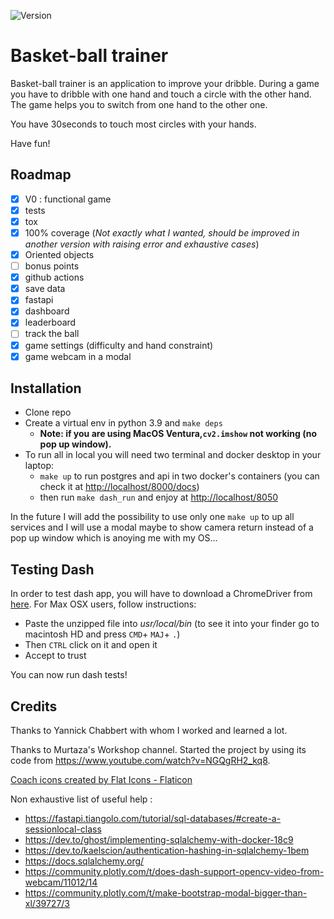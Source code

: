 ![Version](https://img.shields.io/badge/python-3.9-brightgreen)

# Basket-ball trainer

Basket-ball trainer is an application to improve your dribble. During a game you have to dribble with one hand and touch a circle with the other hand. The game helps you to switch from one hand to the other one.

You have 30seconds to touch most circles with your hands.

Have fun!

## Roadmap

- [X] V0 : functional game
- [X] tests
- [X] tox
- [X] 100% coverage (*Not exactly what I wanted, should be improved in another version with raising error and exhaustive cases*)
- [X] Oriented objects
- [ ] bonus points
- [X] github actions
- [X] save data
- [X] fastapi
- [X] dashboard
- [X] leaderboard
- [ ] track the ball
- [X] game settings (difficulty and hand constraint)
- [X] game webcam in a modal

## Installation

- Clone repo
- Create a virtual env in python 3.9 and `make deps`
  - **Note: if you are using MacOS Ventura,`cv2.imshow` not working (no pop up window).**
- To run all in local you will need two terminal and docker desktop in your laptop:
  - `make up` to run postgres and api in two docker's containers (you can check it at <http://localhost/8000/docs>)
  - then run `make dash_run` and enjoy at <http://localhost/8050>

In the future I will add the possibility to use only one `make up` to up all services and I will use a modal maybe to show camera return instead of a pop up window which is anoying me with my OS...

## Testing Dash

In order to test dash app, you will have to download a ChromeDriver from [here](https://chromedriver.chromium.org/downloads). For Max OSX users, follow instructions:

- Paste the unzipped file into *usr/local/bin* (to see it into your finder go to macintosh HD and press `CMD`+ `MAJ`+ `.`)
- Then `CTRL` click on it and open it
- Accept to trust

You can now run dash tests!

## Credits

Thanks to Yannick Chabbert with whom I worked and learned a lot.

Thanks to Murtaza's Workshop channel. Started the project by using its code from <https://www.youtube.com/watch?v=NGQgRH2_kq8>.

[Coach icons created by Flat Icons - Flaticon](https://www.flaticon.com/free-icons/coach)

Non exhaustive list of useful help :

- <https://fastapi.tiangolo.com/tutorial/sql-databases/#create-a-sessionlocal-class>
- <https://dev.to/ghost/implementing-sqlalchemy-with-docker-18c9>
- <https://dev.to/kaelscion/authentication-hashing-in-sqlalchemy-1bem>
- <https://docs.sqlalchemy.org/>
- <https://community.plotly.com/t/does-dash-support-opencv-video-from-webcam/11012/14>
- <https://community.plotly.com/t/make-bootstrap-modal-bigger-than-xl/39727/3>
